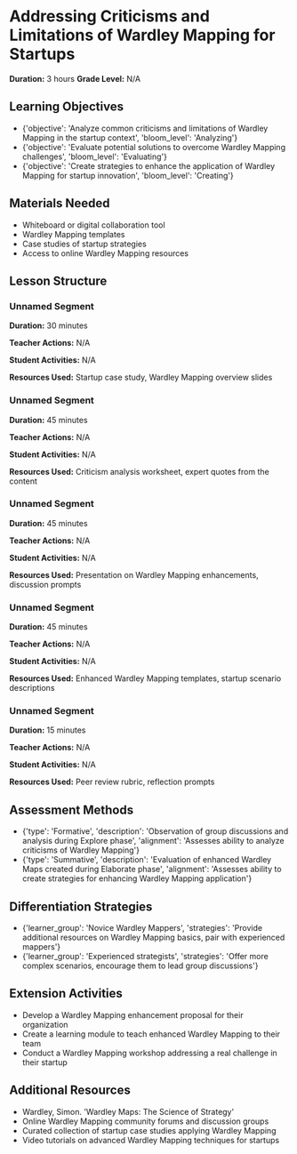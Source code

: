 # Addressing Criticisms and Limitations of Wardley Mapping for Startups

**Duration:** 3 hours
**Grade Level:** N/A

## Learning Objectives
- {'objective': 'Analyze common criticisms and limitations of Wardley Mapping in the startup context', 'bloom_level': 'Analyzing'}
- {'objective': 'Evaluate potential solutions to overcome Wardley Mapping challenges', 'bloom_level': 'Evaluating'}
- {'objective': 'Create strategies to enhance the application of Wardley Mapping for startup innovation', 'bloom_level': 'Creating'}

## Materials Needed
- Whiteboard or digital collaboration tool
- Wardley Mapping templates
- Case studies of startup strategies
- Access to online Wardley Mapping resources

## Lesson Structure
### Unnamed Segment
**Duration:** 30 minutes

**Teacher Actions:** N/A

**Student Activities:** N/A

**Resources Used:** Startup case study, Wardley Mapping overview slides

### Unnamed Segment
**Duration:** 45 minutes

**Teacher Actions:** N/A

**Student Activities:** N/A

**Resources Used:** Criticism analysis worksheet, expert quotes from the content

### Unnamed Segment
**Duration:** 45 minutes

**Teacher Actions:** N/A

**Student Activities:** N/A

**Resources Used:** Presentation on Wardley Mapping enhancements, discussion prompts

### Unnamed Segment
**Duration:** 45 minutes

**Teacher Actions:** N/A

**Student Activities:** N/A

**Resources Used:** Enhanced Wardley Mapping templates, startup scenario descriptions

### Unnamed Segment
**Duration:** 15 minutes

**Teacher Actions:** N/A

**Student Activities:** N/A

**Resources Used:** Peer review rubric, reflection prompts

## Assessment Methods
- {'type': 'Formative', 'description': 'Observation of group discussions and analysis during Explore phase', 'alignment': 'Assesses ability to analyze criticisms of Wardley Mapping'}
- {'type': 'Summative', 'description': 'Evaluation of enhanced Wardley Maps created during Elaborate phase', 'alignment': 'Assesses ability to create strategies for enhancing Wardley Mapping application'}

## Differentiation Strategies
- {'learner_group': 'Novice Wardley Mappers', 'strategies': 'Provide additional resources on Wardley Mapping basics, pair with experienced mappers'}
- {'learner_group': 'Experienced strategists', 'strategies': 'Offer more complex scenarios, encourage them to lead group discussions'}

## Extension Activities
- Develop a Wardley Mapping enhancement proposal for their organization
- Create a learning module to teach enhanced Wardley Mapping to their team
- Conduct a Wardley Mapping workshop addressing a real challenge in their startup

## Additional Resources
- Wardley, Simon. 'Wardley Maps: The Science of Strategy'
- Online Wardley Mapping community forums and discussion groups
- Curated collection of startup case studies applying Wardley Mapping
- Video tutorials on advanced Wardley Mapping techniques for startups
